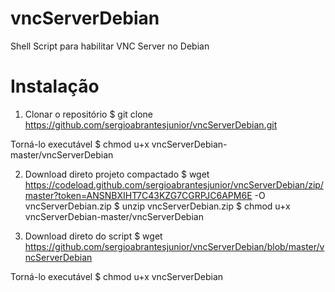 # vncServerDebian
Shell Script para habilitar VNC Server no Debian

# Instalação

1) Clonar o repositório
$ git clone https://github.com/sergioabrantesjunior/vncServerDebian.git

Torná-lo executável
$ chmod u+x vncServerDebian-master/vncServerDebian

2) Download direto projeto compactado
$ wget https://codeload.github.com/sergioabrantesjunior/vncServerDebian/zip/master?token=ANSNBXIHT7C43KZG7CGRPJC6APM6E -O vncServerDebian.zip
$ unzip vncServerDebian.zip 
$ chmod u+x vncServerDebian-master/vncServerDebian

3) Download direto do script
$ wget https://github.com/sergioabrantesjunior/vncServerDebian/blob/master/vncServerDebian

Torná-lo executável
$ chmod u+x vncServerDebian

